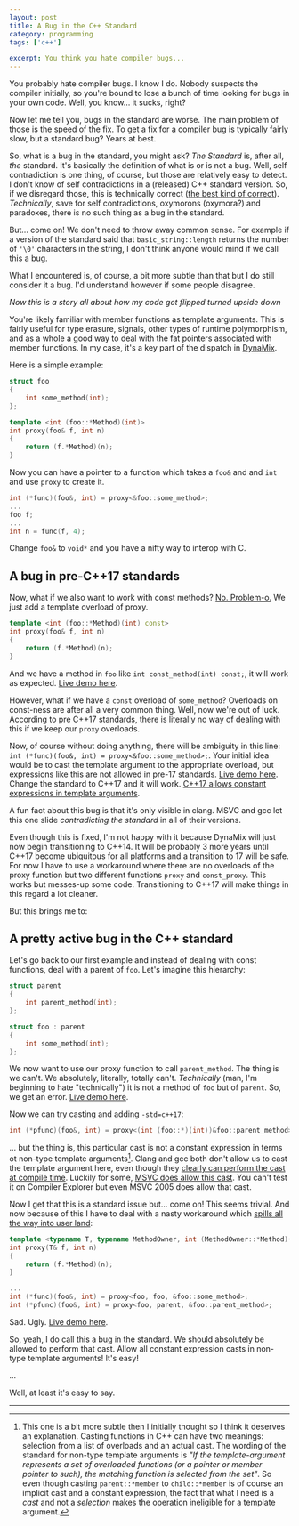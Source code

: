 ```yaml
---
layout: post
title: A Bug in the C++ Standard
category: programming
tags: ['c++']

excerpt: You think you hate compiler bugs...
---
```


You probably hate compiler bugs. I know I do. Nobody suspects the compiler initially, so you're bound to lose a bunch of time looking for bugs in your own code. Well, you know... it sucks, right?

Now let me tell you, bugs in the standard are worse. The main problem of those is the speed of the fix. To get a fix for a compiler bug is typically fairly slow, but a standard bug? Years at best.

So, what is a bug in the standard, you might ask? *The Standard* is, after all, *the* standard. It's basically the definition of what is or is not a bug. Well, self contradiction is one thing, of course, but those are relatively easy to detect. I don't know of self contradictions in a (released) C++ standard version. So, if we disregard those, this is technically correct ([the best kind of correct](https://www.youtube.com/watch?v=hou0lU8WMgo)). *Technically*, save for self contradictions, oxymorons (oxymora?) and paradoxes, there is no such thing as a bug in the standard.

But... come on! We don't need to throw away common sense. For example if a version of the standard said that `basic_string::length` returns the number of `'\0'` characters in the string, I don't think anyone would mind if we call this a bug.

What I encountered is, of course, a bit more subtle than that but I do still consider it a bug. I'd understand however if some people disagree.

*Now this is a story all about how my code got flipped turned upside down*

You're likely familiar with member functions as template arguments. This is fairly useful for type erasure, signals, other types of runtime polymorphism, and as a whole a good way to deal with the fat pointers associated with member functions. In my case, it's a key part of the dispatch in [DynaMix](https://ibob.github.io/dynamix/).

Here is a simple example:

```c++
struct foo
{
    int some_method(int);
};

template <int (foo::*Method)(int)>
int proxy(foo& f, int n)
{
    return (f.*Method)(n);
}
```

Now you can have a pointer to a function which takes a `foo&` and and `int` and use `proxy` to create it.

```c++
int (*func)(foo&, int) = proxy<&foo::some_method>;
...
foo f;
...
int n = func(f, 4);
```

Change `foo&` to `void*` and you have a nifty way to interop with C.

## A bug in pre-C++17 standards

Now, what if we also want to work with const methods? [No. Problem-o.](https://www.youtube.com/watch?v=mCgr3_Jdo8U&feature=youtu.be&t=4m13s) We just add a template overload of proxy.

```c++
template <int (foo::*Method)(int) const>
int proxy(foo& f, int n)
{
    return (f.*Method)(n);
}
```

And we have a method in `foo` like `int const_method(int) const;`, it will work as expected. [Live demo here](https://godbolt.org/z/oWqTZv).

However, what if we have a `const` overload of `some_method`? Overloads on const-ness are after all a very common thing. Well, now we're out of luck. According to pre C++17 standards, there is literally no way of dealing with this if we keep our `proxy` overloads.

Now, of course without doing anything, there will be ambiguity in this line: `int (*func)(foo&, int) = proxy<&foo::some_method>;`. Your initial idea would be to cast the template argument to the appropriate overload, but expressions like this are not allowed in pre-17 standards. [Live demo here](https://godbolt.org/z/EkQcqU). Change the standard to C++17 and it will work. [C++17 allows constant expressions in template arguments](http://www.open-std.org/jtc1/sc22/wg21/docs/papers/2014/n4198.html).

A fun fact about this bug is that it's only visible in clang. MSVC and gcc let this one slide *contradicting the standard* in all of their versions.

Even though this is fixed, I'm not happy with it because DynaMix will just now begin transitioning to C++14. It will be probably 3 more years until C++17 become ubiquitous for all platforms and a transition to 17 will be safe. For now I have to use a workaround where there are no overloads of the proxy function but two different functions `proxy` and `const_proxy`. This works but messes-up some code. Transitioning to C++17 will make things in this regard a lot cleaner.

But this brings me to:

## A pretty active bug in the C++ standard

Let's go back to our first example and instead of dealing with const functions, deal with a parent of `foo`. Let's imagine this hierarchy:

```c++
struct parent
{
    int parent_method(int);
};

struct foo : parent
{
    int some_method(int);
};
```

We now want to use our proxy function to call `parent_method`. The thing is we can't. We absolutely, literally, totally can't. *Technically* (man, I'm beginning to hate "technically") it is not a method of `foo` but of `parent`. So, we get an error. [Live demo here](https://godbolt.org/z/PuTuAv).

Now we can try casting and adding `-std=c++17`:

```c++
int (*pfunc)(foo&, int) = proxy<(int (foo::*)(int))&foo::parent_method>;
```

... but the thing is, this particular cast is not a constant expression in terms ot non-type template arguments[^1]. Clang and gcc both don't allow us to cast the template argument here, even though they [clearly can perform the cast at compile time](https://godbolt.org/z/4k-iG_). Luckily for some, [MSVC does allow this cast](https://godbolt.org/z/xdAAJ2). You can't test it on Compiler Explorer but even MSVC 2005 does allow that cast.

Now I get that this is a standard issue but... come on! This seems trivial. And now because of this I have to deal with a nasty workaround which [spills all the way into user land](https://github.com/iboB/dynamix/blob/8b15d7893f7f98380871c7f7efd9f2a8457fafe0/include/dynamix/message.hpp#L145):

```c++
template <typename T, typename MethodOwner, int (MethodOwner::*Method)(int)>
int proxy(T& f, int n)
{
    return (f.*Method)(n);
}

...
int (*func)(foo&, int) = proxy<foo, foo, &foo::some_method>;
int (*pfunc)(foo&, int) = proxy<foo, parent, &foo::parent_method>;
```

Sad. Ugly. [Live demo here](https://godbolt.org/z/axbMxo).

So, yeah, I do call this a bug in the standard. We should absolutely be allowed to perform that cast. Allow all constant expression casts in non-type template arguments! It's easy!

...

Well, at least it's easy to say.

___

[^1]: This one is a bit more subtle then I initially thought so I think it deserves an explanation. Casting functions in C++ can have two meanings: selection from a list of overloads and an actual cast. The wording of the standard for non-type template arguments is *"If the template-argument represents a set of overloaded functions (or a pointer or member pointer to such), the matching function is selected from the set"*. So even though casting `parent::*member` to `child::*member` is of course an implicit cast and a constant expression, the fact that what I need is a *cast* and not a *selection* makes the operation ineligible for a template argument.